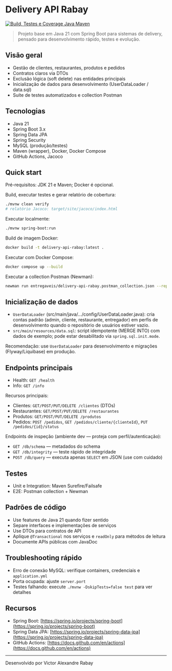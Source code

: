 # Delivery API Rabay

[![Build, Testes e Coverage Java Maven](https://github.com/rabay/delivery-api-rabay/actions/workflows/build.yml/badge.svg?branch=main)](https://github.com/rabay/delivery-api-rabay/actions/workflows/build.yml)

> Projeto base em Java 21 com Spring Boot para sistemas de delivery, pensado para desenvolvimento rápido, testes e evolução.

## Visão geral

- Gestão de clientes, restaurantes, produtos e pedidos
- Contratos claros via DTOs
- Exclusão lógica (soft delete) nas entidades principais
- Inicialização de dados para desenvolvimento (UserDataLoader / data.sql)
- Suíte de testes automatizados e collection Postman

## Tecnologias

- Java 21
- Spring Boot 3.x
- Spring Data JPA
- Spring Security
- MySQL (produção/testes)
- Maven (wrapper), Docker, Docker Compose
- GitHub Actions, Jacoco

## Quick start

Pré-requisitos: JDK 21 e Maven; Docker é opcional.

Build, executar testes e gerar relatório de cobertura:

```bash
./mvnw clean verify
# relatório Jacoco: target/site/jacoco/index.html
```

Executar localmente:

```bash
./mvnw spring-boot:run
```

Build de imagem Docker:

```bash
docker build -t delivery-api-rabay:latest .
```

Executar com Docker Compose:

```bash
docker compose up --build
```

Executar a collection Postman (Newman):

```bash
newman run entregaveis/delivery-api-rabay.postman_collection.json --reporters cli --insecure
```

## Inicialização de dados

- `UserDataLoader` (src/main/java/.../config/UserDataLoader.java): cria contas padrão (admin, cliente, restaurante, entregador) em perfis de desenvolvimento quando o repositório de usuários estiver vazio.
- `src/main/resources/data.sql`: script idempotente (MERGE INTO) com dados de exemplo; pode estar desabilitado via `spring.sql.init.mode`.

Recomendação: use `UserDataLoader` para desenvolvimento e migrações (Flyway/Liquibase) em produção.

## Endpoints principais

- Health: `GET /health`
- Info: `GET /info`

Recursos principais:

- Clientes: `GET/POST/PUT/DELETE /clientes` (DTOs)
- Restaurantes: `GET/POST/PUT/DELETE /restaurantes`
- Produtos: `GET/POST/PUT/DELETE /produtos`
- Pedidos: `POST /pedidos`, `GET /pedidos/cliente/{clienteId}`, `PUT /pedidos/{id}/status`

Endpoints de inspeção (ambiente dev — proteja com perfil/autenticação):

- `GET /db/schema` — metadados do schema
- `GET /db/integrity` — teste rápido de integridade
- `POST /db/query` — executa apenas `SELECT` em JSON (use com cuidado)

## Testes

- Unit e Integration: Maven Surefire/Failsafe
- E2E: Postman collection + Newman

## Padrões de código

- Use features de Java 21 quando fizer sentido
- Separe interfaces e implementações de serviços
- Use DTOs para contratos de API
- Aplique `@Transactional` nos serviços e `readOnly` para métodos de leitura
- Documente APIs públicas com JavaDoc

## Troubleshooting rápido

- Erro de conexão MySQL: verifique containers, credenciais e `application.yml`
- Porta ocupada: ajuste `server.port`
- Testes falhando: execute `./mvnw -DskipTests=false test` para ver detalhes

## Recursos

- Spring Boot: [https://spring.io/projects/spring-boot](https://spring.io/projects/spring-boot)
- Spring Data JPA: [https://spring.io/projects/spring-data-jpa](https://spring.io/projects/spring-data-jpa)
- GitHub Actions: [https://docs.github.com/en/actions](https://docs.github.com/en/actions)

---

Desenvolvido por Victor Alexandre Rabay
